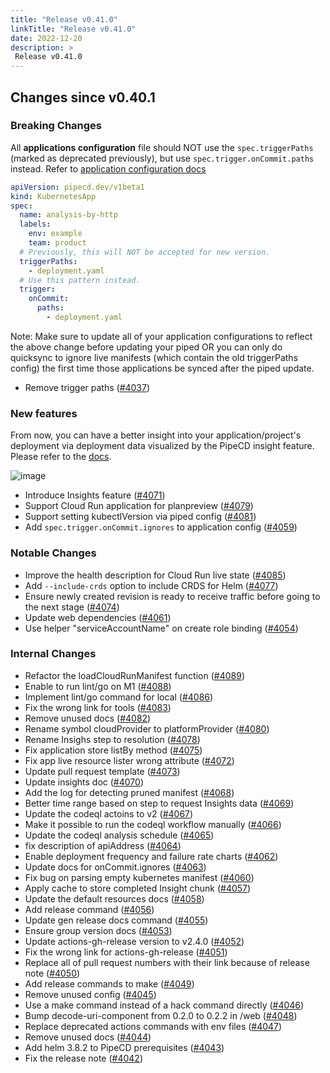 ```yaml
---
title: "Release v0.41.0"
linkTitle: "Release v0.41.0"
date: 2022-12-20
description: >
 Release v0.41.0
---
```


## Changes since v0.40.1

### Breaking Changes

All __applications configuration__ file should NOT use the `spec.triggerPaths` (marked as deprecated previously), but use `spec.trigger.onCommit.paths` instead. Refer to [application configuration docs](/docs/user-guide/configuration-reference/#deploymenttrigger)

```yaml
apiVersion: pipecd.dev/v1beta1
kind: KubernetesApp
spec:
  name: analysis-by-http
  labels:
    env: example
    team: product
  # Previously, this will NOT be accepted for new version.
  triggerPaths:
    - deployment.yaml
  # Use this pattern instead.
  trigger:
    onCommit:
      paths:
        - deployment.yaml
```

Note: Make sure to update all of your application configurations to reflect the above change before updating your piped OR you can only do quicksync to ignore live manifests (which contain the old triggerPaths config) the first time those applications be synced after the piped update.

* Remove trigger paths ([#4037](https://github.com/pipe-cd/pipecd/pull/4037))

### New features

From now, you can have a better insight into your application/project's deployment via deployment data visualized by the PipeCD insight feature. Please refer to the [docs](/docs/user-guide/insights/).

![image](/images/insights.png)

* Introduce Insights feature ([#4071](https://github.com/pipe-cd/pipecd/pull/4071))
* Support Cloud Run application for planpreview ([#4079](https://github.com/pipe-cd/pipecd/pull/4079))
* Support setting kubectlVersion via piped config ([#4081](https://github.com/pipe-cd/pipecd/pull/4081))
* Add `spec.trigger.onCommit.ignores` to application config ([#4059](https://github.com/pipe-cd/pipecd/pull/4059))

### Notable Changes

* Improve the health description for Cloud Run live state ([#4085](https://github.com/pipe-cd/pipecd/pull/4085))
* Add `--include-crds` option to include CRDS for Helm ([#4077](https://github.com/pipe-cd/pipecd/pull/4077))
* Ensure newly created revision is ready to receive traffic before going to the next stage ([#4074](https://github.com/pipe-cd/pipecd/pull/4074))
* Update web dependencies ([#4061](https://github.com/pipe-cd/pipecd/pull/4061))
* Use helper "serviceAccountName" on create role binding ([#4054](https://github.com/pipe-cd/pipecd/pull/4054))

### Internal Changes

* Refactor the loadCloudRunManifest function ([#4089](https://github.com/pipe-cd/pipecd/pull/4089))
* Enable to run lint/go on M1 ([#4088](https://github.com/pipe-cd/pipecd/pull/4088))
* Implement lint/go command for local ([#4086](https://github.com/pipe-cd/pipecd/pull/4086))
* Fix the wrong link for tools ([#4083](https://github.com/pipe-cd/pipecd/pull/4083))
* Remove unused docs ([#4082](https://github.com/pipe-cd/pipecd/pull/4082))
* Rename symbol cloudProvider to platformProvider ([#4080](https://github.com/pipe-cd/pipecd/pull/4080))
* Rename Insighs step to resolution ([#4078](https://github.com/pipe-cd/pipecd/pull/4078))
* Fix application store listBy method ([#4075](https://github.com/pipe-cd/pipecd/pull/4075))
* Fix app live resource lister wrong attribute ([#4072](https://github.com/pipe-cd/pipecd/pull/4072))
* Update pull request template ([#4073](https://github.com/pipe-cd/pipecd/pull/4073))
* Update insights doc ([#4070](https://github.com/pipe-cd/pipecd/pull/4070))
* Add the log for detecting pruned manifest ([#4068](https://github.com/pipe-cd/pipecd/pull/4068))
* Better time range based on step to request Insights data ([#4069](https://github.com/pipe-cd/pipecd/pull/4069))
* Update the codeql actoins to v2 ([#4067](https://github.com/pipe-cd/pipecd/pull/4067))
* Make it possible to run the codeql workflow manually ([#4066](https://github.com/pipe-cd/pipecd/pull/4066))
* Update the codeql analysis schedule ([#4065](https://github.com/pipe-cd/pipecd/pull/4065))
* fix description of apiAddress ([#4064](https://github.com/pipe-cd/pipecd/pull/4064))
* Enable deployment frequency and failure rate charts ([#4062](https://github.com/pipe-cd/pipecd/pull/4062))
* Update docs for onCommit.ignores ([#4063](https://github.com/pipe-cd/pipecd/pull/4063))
* Fix bug on parsing empty kubernetes manifest ([#4060](https://github.com/pipe-cd/pipecd/pull/4060))
* Apply cache to store completed Insight chunk ([#4057](https://github.com/pipe-cd/pipecd/pull/4057))
* Update the default resources docs ([#4058](https://github.com/pipe-cd/pipecd/pull/4058))
* Add release command ([#4056](https://github.com/pipe-cd/pipecd/pull/4056))
* Update gen release docs command ([#4055](https://github.com/pipe-cd/pipecd/pull/4055))
* Ensure group version docs ([#4053](https://github.com/pipe-cd/pipecd/pull/4053))
* Update actions-gh-release version to v2.4.0 ([#4052](https://github.com/pipe-cd/pipecd/pull/4052))
* Fix the wrong link for actions-gh-release ([#4051](https://github.com/pipe-cd/pipecd/pull/4051))
* Replace all of pull request numbers with their link because of release note ([#4050](https://github.com/pipe-cd/pipecd/pull/4050))
* Add release commands to make ([#4049](https://github.com/pipe-cd/pipecd/pull/4049))
* Remove unused config ([#4045](https://github.com/pipe-cd/pipecd/pull/4045))
* Use a make command instead of a hack command directly ([#4046](https://github.com/pipe-cd/pipecd/pull/4046))
* Bump decode-uri-component from 0.2.0 to 0.2.2 in /web ([#4048](https://github.com/pipe-cd/pipecd/pull/4048))
* Replace deprecated actions commands with env files ([#4047](https://github.com/pipe-cd/pipecd/pull/4047))
* Remove unused docs ([#4044](https://github.com/pipe-cd/pipecd/pull/4044))
* Add helm 3.8.2 to PipeCD prerequisites ([#4043](https://github.com/pipe-cd/pipecd/pull/4043))
* Fix the release note ([#4042](https://github.com/pipe-cd/pipecd/pull/4042))

